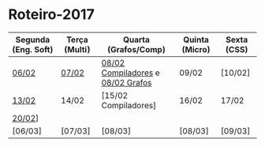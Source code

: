# Roteiro-2017


| Segunda (Eng. Soft)| Terça (Multi)| Quarta (Grafos/Comp)| Quinta (Micro)| Sexta (CSS)|
|---------|-------|--------|--------|-------|
|[06/02]()| [07/02](https://github.com/EltonARodrigues/Roteiro-2017/blob/master/Multimidia/Aula%201%20-%20Multimidia.md)|[08/02 Compiladores](https://github.com/EltonARodrigues/Roteiro-2017/blob/master/Compiladores/Aula%201%20-%20Compiladores.md) e [08/02 Grafos](https://github.com/EltonARodrigues/Roteiro-2017/blob/master/Grafos/Aula%201%20-%20Grafos.md) |09/02 | [10/02] |
|[13/02](https://github.com/EltonARodrigues/Roteiro-2017/blob/master/Engenharia%20de%20Software/Aula%203%20-%20Engenharia%20de%20Software.md)|14/02|[15/02 Compiladores] |16/02|17/02|
|[20/02](https://github.com/EltonARodrigues/Roteiro-2017/blob/master/Engenharia%20de%20Software/Aula%203%20-%20Engenharia%20de%20Software.md)]|||||
|[06/03]|[07/03]|[08/03]|[08/03]|[09/03]|
